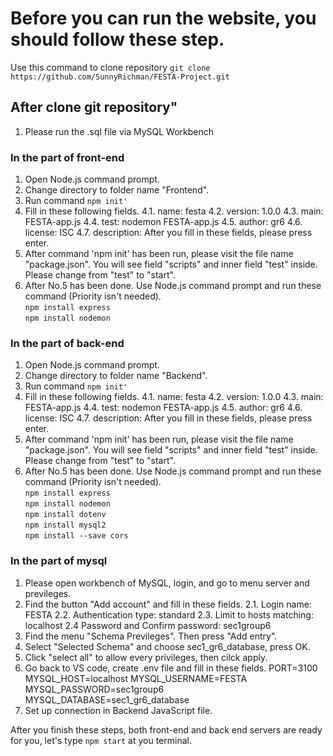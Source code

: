 # Before you can run the website, you should follow these step.

Use this command to clone repository
```git clone https://github.com/SunnyRichman/FESTA-Project.git```
## After clone git repository"
1. Please run the .sql file via MySQL Workbench

### In the part of front-end 
1. Open Node.js command prompt.
2. Change directory to folder name "Frontend".
3. Run command ```npm init'```
4. Fill in these following fields.
	4.1. name: festa
	4.2. version: 1.0.0
	4.3. main: FESTA-app.js
	4.4. test: nodemon FESTA-app.js
	4.5. author: gr6
	4.6. license: ISC
	4.7. description: <leave it empty>
	After you fill in these fields, please press enter.
6. After command 'npm init' has been run, please visit the file name "package.json". You will see field "scripts" and inner field "test" inside. Please change from "test" to "start".
7. After No.5 has been done. Use Node.js command prompt and run these command (Priority isn't needed).<br />
```npm install express```<br />
```npm install nodemon```

### In the part of back-end
1. Open Node.js command prompt.
2. Change directory to folder name "Backend".
3. Run command ```npm init'```
4. Fill in these following fields.
	4.1. name: festa
	4.2. version: 1.0.0
	4.3. main: FESTA-app.js
	4.4. test: nodemon FESTA-app.js
	4.5. author: gr6
	4.6. license: ISC
	4.7. description: <leave it empty>
	After you fill in these fields, please press enter.
6. After command 'npm init' has been run, please visit the file name "package.json". You will see field "scripts" and inner field "test" inside. Please change from "test" to "start".
7. After No.5 has been done. Use Node.js command prompt and run these command (Priority isn't needed).<br />
```npm install express```<br />
```npm install nodemon```<br />
```npm install dotenv```<br />
```npm install mysql2```<br />
```npm install --save cors```

### In the part of mysql
1. Please open workbench of MySQL, login, and go to menu server and previleges.
2. Find the button "Add account" and fill in these fields.
	2.1. Login name: FESTA
	2.2. Authentication type: standard
	2.3. Limit to hosts matching: localhost
	2.4 Password and Confirm password: sec1group6
3. Find the menu "Schema Previleges". Then press "Add entry".
4. Select "Selected Schema" and choose sec1_gr6_database, press OK.
5. Click "select all" to allow every privileges, then cilck apply.
6. Go back to VS code, create .env file and fill in these fields.
	PORT=3100
	MYSQL_HOST=localhost
	MYSQL_USERNAME=FESTA
	MYSQL_PASSWORD=sec1group6
	MYSQL_DATABASE=sec1_gr6_database
7. Set up connection in Backend JavaScript file.

After you finish these steps, both front-end and back end servers are ready for you, let's type ```npm start``` at you terminal.

